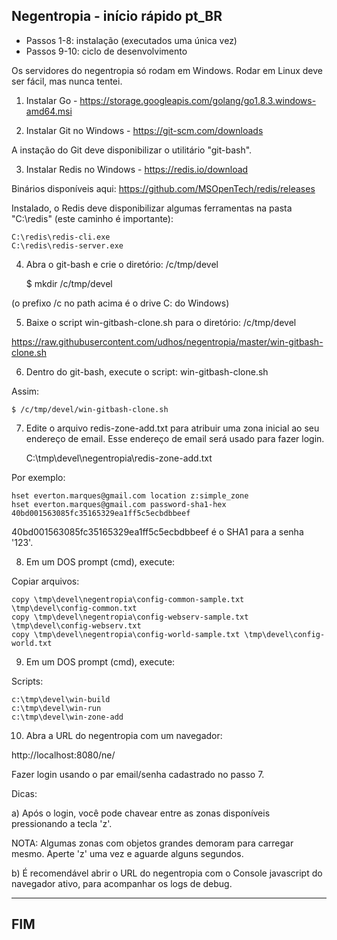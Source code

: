 Negentropia - início rápido pt_BR
---------------------------------

- Passos 1-8: instalação (executados uma única vez)
- Passos 9-10: ciclo de desenvolvimento

Os servidores do negentropia só rodam em Windows. Rodar em Linux deve ser fácil, mas nunca tentei.
   
1) Instalar Go - https://storage.googleapis.com/golang/go1.8.3.windows-amd64.msi

2) Instalar Git no Windows - https://git-scm.com/downloads

A instação do Git deve disponibilizar o utilitário "git-bash".

3) Instalar Redis no Windows - https://redis.io/download

Binários disponíveis aqui: https://github.com/MSOpenTech/redis/releases

Instalado, o Redis deve disponibilizar algumas ferramentas na pasta "C:\redis" (este caminho é importante):
   
    ‪C:\redis\redis-cli.exe
    C:\redis\redis-server.exe

4) Abra o git-bash e crie o diretório: /c/tmp/devel

    $ mkdir /c/tmp/devel

(o prefixo /c no path acima é o drive C: do Windows)
   
5) Baixe o script win-gitbash-clone.sh para o diretório: /c/tmp/devel

https://raw.githubusercontent.com/udhos/negentropia/master/win-gitbash-clone.sh

6) Dentro do git-bash, execute o script: win-gitbash-clone.sh

Assim:
   
    $ /c/tmp/devel/win-gitbash-clone.sh

7) Edite o arquivo redis-zone-add.txt para atribuir uma zona inicial ao seu endereço de email.
   Esse endereço de email será usado para fazer login.

    ‪C:\tmp\devel\negentropia\redis-zone-add.txt

Por exemplo:

    hset everton.marques@gmail.com location z:simple_zone
    hset everton.marques@gmail.com password-sha1-hex 40bd001563085fc35165329ea1ff5c5ecbdbbeef

40bd001563085fc35165329ea1ff5c5ecbdbbeef é o SHA1 para a senha '123'.

8) Em um DOS prompt (cmd), execute:

Copiar arquivos:

    copy \tmp\devel\negentropia\config-common-sample.txt \tmp\devel\config-common.txt
    copy \tmp\devel\negentropia\config-webserv-sample.txt \tmp\devel\config-webserv.txt
    copy \tmp\devel\negentropia\config-world-sample.txt \tmp\devel\config-world.txt

9) Em um DOS prompt (cmd), execute:

Scripts:

    c:\tmp\devel\win-build
    c:\tmp\devel\win-run
    c:\tmp\devel\win-zone-add

10) Abra a URL do negentropia com um navegador:

http://localhost:8080/ne/

Fazer login usando o par email/senha cadastrado no passo 7.

Dicas:

a) Após o login, você pode chavear entre as zonas disponíveis pressionando a tecla 'z'.

NOTA: Algumas zonas com objetos grandes demoram para carregar mesmo. Aperte 'z' uma vez e aguarde alguns segundos.

b) É recomendável abrir o URL do negentropia com o Console javascript do navegador ativo, para acompanhar os logs de debug. 

---
FIM
---
